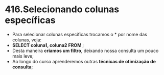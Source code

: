 # 416.Selecionando colunas específicas

- Para selecionar colunas específicas trocamos o * por nome das colunas, veja:
- **SELECT coluna1, coluna2 FROM <tabela>**;
- Desta maneira **criamos um filtro**, deixando nossa consulta um pouco mais leve;
- Ao longo do curso aprenderemos outras **técnicas de otimização de consulta**;